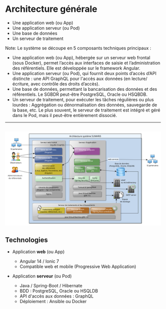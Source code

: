 

# Architecture générale

- Une application web (ou App) <!-- .element: class="fragment" -->
- Une application serveur (ou Pod) <!-- .element: class="fragment" -->
- Une base de données <!-- .element: class="fragment" -->
- Un serveur de traitement <!-- .element: class="fragment" -->

Note: Le système se découpe en 5 composants techniques principaux :
- Une application web (ou App), hébergée sur un serveur
web frontal (sous Docker), permet l’accès aux interfaces de
saisie et l’administration des référentiels. Elle est développée sur le framework
Angular.
- Une application serveur (ou Pod), qui fournit deux points
d’accès d’API distincte : une API GraphQL pour l'accès aux données (en lecture/écriture, avec contrôle des droits d’accès).
- Une base de données, permettant la bancarisation des
données et des référentiels. Le SGBDR peut-être PostgreSQL, Oracle ou HSQBDB.
- Un serveur de traitement, pour exécuter les tâches
régulières ou plus lourdes : Aggrégation ou dénormalisation des données, sauvegarde de la base,
etc. Le plus souvent, le serveur de traitement est intégré et géré dans le Pod,
mais il peut-être entièrement dissocié.

---
![Architecture diagram](architecture/img/general_architecture.png)
---
## Technologies

- Application **web** (ou App)
  * Angular 14 / Ionic 7 <!-- .element: class="fragment" -->
  * Compatible web et mobile (Progressive Web Application) <!-- .element: class="fragment" --> 

- Application **serveur** (ou Pod)
  * Java / Spring-Boot / Hibernate <!-- .element: class="fragment" -->
  * BDD : PostgreSQL, Oracle ou HSQLDB <!-- .element: class="fragment" -->
  * API d'accès aux données : GraphQL <!-- .element: class="fragment" -->
  * Déploiement : Ansible ou Docker <!-- .element: class="fragment" -->
